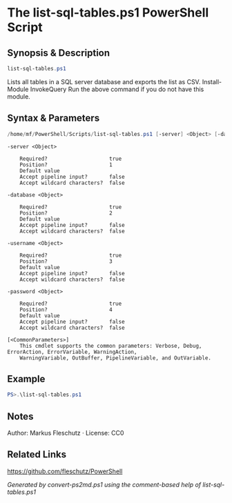 # The list-sql-tables.ps1 PowerShell Script

## Synopsis & Description
```powershell
list-sql-tables.ps1
```

Lists all tables in a SQL server database and exports the list as CSV.
Install-Module InvokeQuery
Run the above command if you do not have this module.

## Syntax & Parameters
```powershell
/home/mf/PowerShell/Scripts/list-sql-tables.ps1 [-server] <Object> [-database] <Object> [-username] <Object> [-password] <Object> [<CommonParameters>]
```

```
-server <Object>
    
    Required?                    true
    Position?                    1
    Default value                
    Accept pipeline input?       false
    Accept wildcard characters?  false
```

```
-database <Object>
    
    Required?                    true
    Position?                    2
    Default value                
    Accept pipeline input?       false
    Accept wildcard characters?  false
```

```
-username <Object>
    
    Required?                    true
    Position?                    3
    Default value                
    Accept pipeline input?       false
    Accept wildcard characters?  false
```

```
-password <Object>
    
    Required?                    true
    Position?                    4
    Default value                
    Accept pipeline input?       false
    Accept wildcard characters?  false
```

```
[<CommonParameters>]
    This cmdlet supports the common parameters: Verbose, Debug, ErrorAction, ErrorVariable, WarningAction, 
    WarningVariable, OutBuffer, PipelineVariable, and OutVariable.
```

## Example
```powershell
PS>.\list-sql-tables.ps1
```


## Notes
Author: Markus Fleschutz · License: CC0

## Related Links
https://github.com/fleschutz/PowerShell

*Generated by convert-ps2md.ps1 using the comment-based help of list-sql-tables.ps1*
